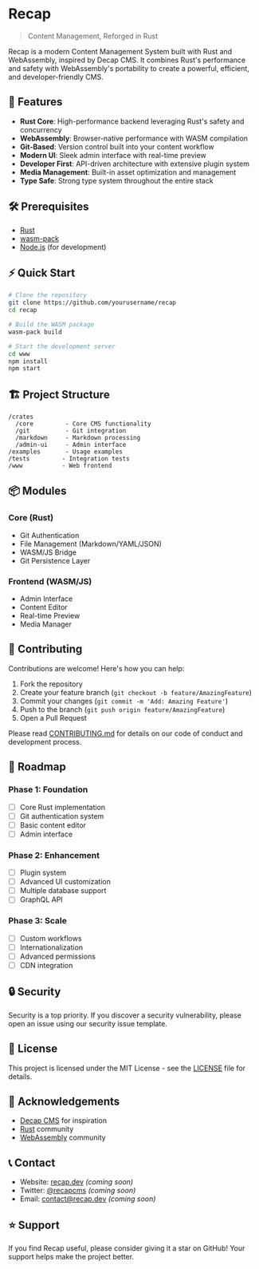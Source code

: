# Recap

> Content Management, Reforged in Rust

Recap is a modern Content Management System built with Rust and WebAssembly, inspired by Decap CMS. It combines Rust's performance and safety with WebAssembly's portability to create a powerful, efficient, and developer-friendly CMS.

## 🚀 Features

- **Rust Core**: High-performance backend leveraging Rust's safety and concurrency
- **WebAssembly**: Browser-native performance with WASM compilation
- **Git-Based**: Version control built into your content workflow
- **Modern UI**: Sleek admin interface with real-time preview
- **Developer First**: API-driven architecture with extensive plugin system
- **Media Management**: Built-in asset optimization and management
- **Type Safe**: Strong type system throughout the entire stack

## 🛠️ Prerequisites

- [Rust](https://www.rust-lang.org/tools/install)
- [wasm-pack](https://rustwasm.github.io/wasm-pack/installer/)
- [Node.js](https://nodejs.org/) (for development)

## ⚡ Quick Start

```bash
# Clone the repository
git clone https://github.com/yourusername/recap
cd recap

# Build the WASM package
wasm-pack build

# Start the development server
cd www
npm install
npm start
```

## 🏗️ Project Structure

```
/crates
  /core         - Core CMS functionality
  /git          - Git integration
  /markdown     - Markdown processing
  /admin-ui     - Admin interface
/examples       - Usage examples
/tests         - Integration tests
/www           - Web frontend
```

## 📦 Modules

### Core (Rust)
- Git Authentication
- File Management (Markdown/YAML/JSON)
- WASM/JS Bridge
- Git Persistence Layer

### Frontend (WASM/JS)
- Admin Interface
- Content Editor
- Real-time Preview
- Media Manager

## 🤝 Contributing

Contributions are welcome! Here's how you can help:

1. Fork the repository
2. Create your feature branch (`git checkout -b feature/AmazingFeature`)
3. Commit your changes (`git commit -m 'Add: Amazing Feature'`)
4. Push to the branch (`git push origin feature/AmazingFeature`)
5. Open a Pull Request

Please read [CONTRIBUTING.md](CONTRIBUTING.md) for details on our code of conduct and development process.

## 🎯 Roadmap

### Phase 1: Foundation
- [ ] Core Rust implementation
- [ ] Git authentication system
- [ ] Basic content editor
- [ ] Admin interface

### Phase 2: Enhancement
- [ ] Plugin system
- [ ] Advanced UI customization
- [ ] Multiple database support
- [ ] GraphQL API

### Phase 3: Scale
- [ ] Custom workflows
- [ ] Internationalization
- [ ] Advanced permissions
- [ ] CDN integration

## 🔒 Security

Security is a top priority. If you discover a security vulnerability, please open an issue using our security issue template.

## 📝 License

This project is licensed under the MIT License - see the [LICENSE](LICENSE) file for details.

## 🙏 Acknowledgements

- [Decap CMS](https://decapcms.org/) for inspiration
- [Rust](https://www.rust-lang.org/) community
- [WebAssembly](https://webassembly.org/) community

## 📞 Contact

- Website: [recap.dev](https://recap.dev) _(coming soon)_
- Twitter: [@recapcms](https://twitter.com/recapcms) _(coming soon)_
- Email: [contact@recap.dev](mailto:contact@recap.dev) _(coming soon)_

## ⭐ Support

If you find Recap useful, please consider giving it a star on GitHub! Your support helps make the project better.
